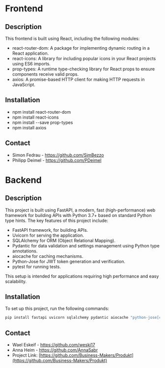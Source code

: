 # Frontend

## Description
This frontend is built using React, including the following modules:

* react-router-dom: A package for implementing dynamic routing in a React application.
* react-icons: A library for including popular icons in your React projects using ES6 imports.
* prop-types: A runtime type-checking library for React props to ensure components receive valid props.
* axios: A promise-based HTTP client for making HTTP requests in JavaScript.

## Installation
* npm install react-router-dom
* npm install react-icons
* npm install --save prop-types
* npm install axios

## Contact

- Simon Fedrau - https://github.com/SimBezzo
- Philipp Deimel - https://github.com/PDeimel

# Backend

## Description
This project is built using FastAPI, a modern, fast (high-performance) web framework for building APIs with Python 3.7+ based on standard Python type hints. The key features of this project include:

* FastAPI framework, for building APIs.
* Uvicorn for serving the application.
* SQLAlchemy for ORM (Object Relational Mapping).
* Pydantic for data validation and settings management using Python type annotations.
* aiocache for caching mechanisms.
* Python-Jose for JWT token generation and verification.
* pytest for running tests.


This setup is intended for applications requiring high performance and easy scalability.

## Installation
To set up this project, run the following commands:

```bash
pip install fastapi uvicorn sqlalchemy pydantic aiocache "python-jose[cryptography]" pytest aiocache
```

## Contact
- Wael Eskeif - https://github.com/weski17
- Anna Heim - https://github.com/AnnaSabr
- Project Link: [https://github.com/Business-Makers/Produkt](https://github.com/Business-Makers/Produkt)
